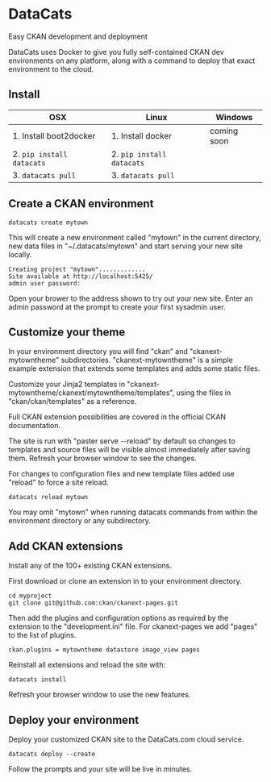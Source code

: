# DataCats

Easy CKAN development and deployment

DataCats uses Docker to give you fully self-contained CKAN dev environments on
any platform, along with a command to deploy that exact environment to the cloud.


## Install

OSX | Linux | Windows
--- | --- | ---
1. Install boot2docker | 1. Install docker | coming soon
2. `pip install datacats` | 2. `pip install datacats` |
3. `datacats pull` | 3. `datacats pull` |


## Create a CKAN environment

```
datacats create mytown
```

This will create a new environment called "mytown" in the current
directory, new data files in "~/.datacats/mytown" and start
serving your new site locally.

```
Creating project "mytown".............
Site available at http://localhost:5425/
admin user password:
```

Open your brower to the address shown to try out your new site.
Enter an admin password at the prompt to create your first sysadmin user.


## Customize your theme

In your environment directory you will find
"ckan" and "ckanext-mytowntheme" subdirectories.
"ckanext-mytowntheme" is a simple example extension that extends
some templates and adds some static files.

Customize your Jinja2 templates in
"ckanext-mytowntheme/ckanext/mytowntheme/templates", using
the files in "ckan/ckan/templates" as a reference.

Full CKAN extension possibilities are covered in the official CKAN
documentation.

The site is run with "paster serve --reload" by default so
changes to templates and source files will be visible almost immediately
after saving them. Refresh your browser window to see the changes.

For changes to configuration files and
new template files added use "reload" to force a site reload.

```
datacats reload mytown
```

You may omit "mytown" when running datacats commands from within the
environment directory or any subdirectory.

## Add CKAN extensions

Install any of the 100+ existing CKAN extensions.

First download or clone an extension in to your environment directory.

```
cd myproject
git clone git@github.com:ckan/ckanext-pages.git
```

Then add the plugins and configuration options as required by the extension
to the "development.ini" file.  For ckanext-pages we add "pages" to the list
of plugins.

```
ckan.plugins = mytowntheme datastore image_view pages
```

Reinstall all extensions and reload the site with:
```
datacats install
```

Refresh your browser window to use the new features.


## Deploy your environment

Deploy your customized CKAN site to the DataCats.com cloud service.
```
datacats deploy --create
```

Follow the prompts and your site will be live in minutes.
